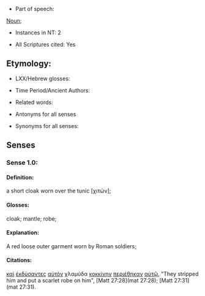 * Part of speech: 

[Noun](http://ugg.readthedocs.io/en/latest/noun.html); 

* Instances in NT: 2

* All Scriptures cited: Yes

## Etymology: 

* LXX/Hebrew glosses: 

* Time Period/Ancient Authors: 

* Related words: 

* Antonyms for all senses

* Synonyms for all senses: 

## Senses 

### Sense 1.0: 

#### Definition: 

a short cloak worn over the tunic [χιτών];

#### Glosses: 

cloak; mantle; robe; 

#### Explanation: 

A red loose outer garment worn by Roman soldiers;

#### Citations: 

[καὶ](../G25320/01.md) [ἐκδύσαντες](../G15620/01.md) [αὐτὸν](../G08460/01.md) χλαμύδα [κοκκίνην](../G28470/01.md) [περιέθηκαν](../G40600/01.md) [αὐτῷ](../G08460/01.md), "They stripped him and put a scarlet robe on him", [Matt 27:28](mat 27:28); [Matt 27:31](mat 27:31).  
